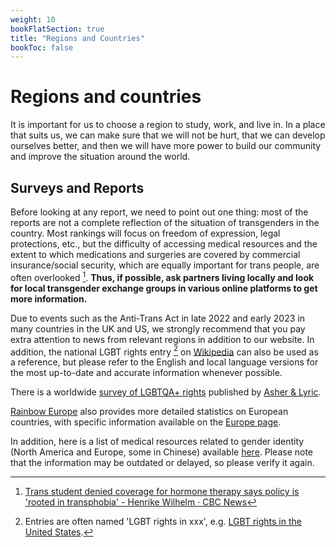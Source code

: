 ```yaml
---
weight: 10
bookFlatSection: true
title: "Regions and Countries"
bookToc: false
---
```


# Regions and countries

It is important for us to choose a region to study, work, and live in. In a place that suits us, we can make sure that we will not be hurt, that we can develop ourselves better, and then we will have more power to build our community and improve the situation around the world.

## Surveys and Reports

Before looking at any report, we need to point out one thing: most of the reports are not a complete reflection of the situation of transgenders in the country. Most rankings will focus on freedom of expression, legal protections, etc., but the difficulty of accessing medical resources and the extent to which medications and surgeries are covered by commercial insurance/social security, which are equally important for trans people, are often overlooked [^1]. **Thus, if possible, ask partners living locally and look for local transgender exchange groups in various online platforms to get more information.**

Due to events such as the Anti-Trans Act in late 2022 and early 2023 in many countries in the UK and US, we strongly recommend that you pay extra attention to news from relevant regions in addition to our website. In addition, the national LGBT rights entry [^2] on [Wikipedia](https://en.wikipedia.org/) can also be used as a reference, but please refer to the English and local language versions for the most up-to-date and accurate information whenever possible.

There is a worldwide [survey of LGBTQA+ rights](https://www.asherfergusson.com/lgbtq-travel-safety/) published by [Asher & Lyric](https://www.asherfergusson.com/).

[Rainbow Europe](https://www.rainbow-europe.org/) also provides more detailed statistics on European countries, with specific information available on the [Europe page](../../docs/countries/Europe/).

In addition, here is a list of medical resources related to gender identity (North America and Europe, some in Chinese) available [here](https://github.com/KristallWang/Transgender-lost-years/blob/master/0002_Medical/Medical_Resources/%E7%9B%AE%E5%89%8D%E4%B8%8E%E6%80%A7%E5%88%AB%E8%AE%A4%E5%90%8C%E7%9B%B8%E5%85%B3%E7%9A%84%E5%8C%BB%E7%96%97%E8%B5%84%E6%BA%90%E5%88%97%E8%A1%A8.md#united-states4). Please note that the information may be outdated or delayed, so please verify it again.

[^1]: [Trans student denied coverage for hormone therapy says policy is 'rooted in transphobia' - Henrike Wilhelm · CBC News](https://www.cbc.ca/news/canada/newfoundland-labrador/trans-student-no-hormone-therapy-1-6269186-1.6269186)
[^2]: Entries are often named 'LGBT rights in xxx', e.g. [LGBT rights in the United States](https://en.wikipedia.org/wiki/LGBT_rights_in_the_United_States).